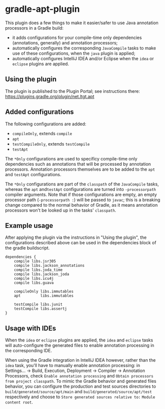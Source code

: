 # gradle-apt-plugin

This plugin does a few things to make it easier/safer to use Java annotation processors in a Gradle build:

* it adds configurations for your compile-time only dependencies (annotations, generally) and annotation processors;
* automatically configures the corresponding `JavaCompile` tasks to make use of these configurations, when the `java` plugin is applied;
* automatically configures IntelliJ IDEA and/or Eclipse when the `idea` or `eclipse` plugins are applied.

## Using the plugin

The plugin is published to the Plugin Portal; see instructions there: https://plugins.gradle.org/plugin/net.ltgt.apt

## Added configurations

The following configurations are added:

* `compileOnly`, extends `compile`
* `apt`
* `testCompileOnly`, extends `testCompile`
* `testApt`

The `*Only` configurations are used to specificy compile-time only dependencies such as annotations that will be processed by annotation processors. Annotation processors themselves are to be added to the `apt` and `testApt` configurations.

The `*Only` configurations are part of the `classpath` of the `JavaCompile` tasks, whereas the `apt` and`testApt` configurations are turned into `-processorpath` compiler arguments. Note that if those configurations are empty, an empty processor path (`-processorpath :`) will be passed to `javac`; this is a breaking change compared to the normal behavior of Gradle, as it means annotation processors won't be looked up in the tasks' `classpath`.

## Example usage

After applying the plugin via the instructions in "Using the plugin", the configurations described above can be used in the dependencies block of the gradle buildscript.

```
dependencies {
    compile libs.jsr305
    compile libs.jackson_annotations
    compile libs.joda_time
    compile libs.jackson_joda
    compile libs.icu4j
    compile libs.guava

    compileOnly libs.immutables
    apt         libs.immutables

    testCompile libs.junit
    testCompile libs.assertj
}
```

## Usage with IDEs

When the `idea` or `eclipse` plugins are applied, the `idea` and `eclipse` tasks will auto-configure the generated files to enable annotation processing in the corresponding IDE.

When using the Gradle integration in IntelliJ IDEA however, rather than the `idea` task, you'll have to manually enable annotation processing: in Settings… → Build, Execution, Deployment → Compiler → Annotation Processors, check `Enable annotation processing` and `Obtain processors from project classpath`. To mimic the Gradle behavior and generated files behavior, you can configure the production and test sources directories to `build/generated/source/apt/main` and `build/generated/source/apt/test` respectively and choose to `Store generated sources relative to:` `Module content root`.
